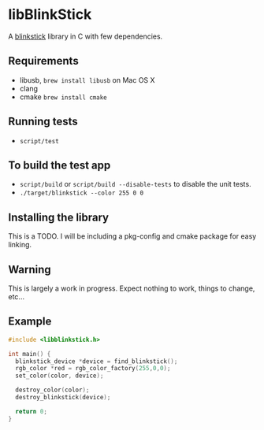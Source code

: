 libBlinkStick
=============

A [blinkstick](http://www.blinkstick.com/) library in C with few dependencies.

## Requirements
- libusb, ```brew install libusb``` on Mac OS X
- clang
- cmake ```brew install cmake```

## Running tests
- ```script/test```

## To build the test app
- ```script/build``` or ```script/build --disable-tests``` to disable the unit tests.
- ```./target/blinkstick --color 255 0 0```

## Installing the library
This is a TODO. I will be including a pkg-config and cmake package for easy linking.

## Warning
This is largely a work in progress. Expect nothing to work, things to change, etc...

## Example

```C
#include <libblinkstick.h>

int main() {
  blinkstick_device *device = find_blinkstick();
  rgb_color *red = rgb_color_factory(255,0,0);
  set_color(color, device);

  destroy_color(color);
  destroy_blinkstick(device);

  return 0;
}
```
